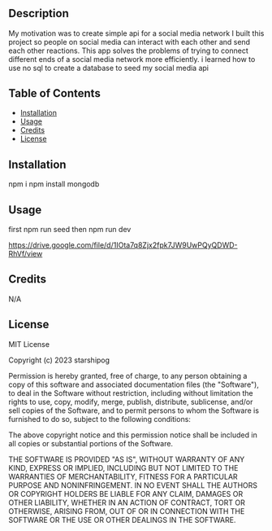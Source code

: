 # <Social-Network-API>

## Description

My motivation was to create simple api for a social media network
I built this project so people on social media can interact with each other and send each other reactions.
This app solves the problems of trying to connect different ends of a social media network more efficiently.
i learned how to use no sql to create a database to seed my social media api

## Table of Contents

- [Installation](#installation)
- [Usage](#usage)
- [Credits](#credits)
- [License](#license)

## Installation

npm i
npm install mongodb

## Usage

first npm run seed
then npm run dev

https://drive.google.com/file/d/1IOta7q8Zjx2fpk7JW9UwPQyQDWD-RhVf/view

## Credits

N/A

## License

MIT License

Copyright (c) 2023 starshipog

Permission is hereby granted, free of charge, to any person obtaining a copy
of this software and associated documentation files (the "Software"), to deal
in the Software without restriction, including without limitation the rights
to use, copy, modify, merge, publish, distribute, sublicense, and/or sell
copies of the Software, and to permit persons to whom the Software is
furnished to do so, subject to the following conditions:

The above copyright notice and this permission notice shall be included in all
copies or substantial portions of the Software.

THE SOFTWARE IS PROVIDED "AS IS", WITHOUT WARRANTY OF ANY KIND, EXPRESS OR
IMPLIED, INCLUDING BUT NOT LIMITED TO THE WARRANTIES OF MERCHANTABILITY,
FITNESS FOR A PARTICULAR PURPOSE AND NONINFRINGEMENT. IN NO EVENT SHALL THE
AUTHORS OR COPYRIGHT HOLDERS BE LIABLE FOR ANY CLAIM, DAMAGES OR OTHER
LIABILITY, WHETHER IN AN ACTION OF CONTRACT, TORT OR OTHERWISE, ARISING FROM,
OUT OF OR IN CONNECTION WITH THE SOFTWARE OR THE USE OR OTHER DEALINGS IN THE
SOFTWARE.
